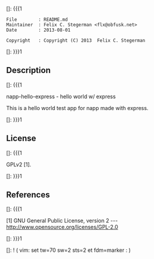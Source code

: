 []: {{{1

    File        : README.md
    Maintainer  : Felix C. Stegerman <flx@obfusk.net>
    Date        : 2013-08-01

    Copyright   : Copyright (C) 2013  Felix C. Stegerman

[]: }}}1

## Description
[]: {{{1

  napp-hello-express - hello world w/ express

  This is a hello world test app for napp made with express.

[]: }}}1

## License
[]: {{{1

  GPLv2 [1].

[]: }}}1

## References
[]: {{{1

  [1] GNU General Public License, version 2
  --- http://www.opensource.org/licenses/GPL-2.0

[]: }}}1

[]: ! ( vim: set tw=70 sw=2 sts=2 et fdm=marker : )
